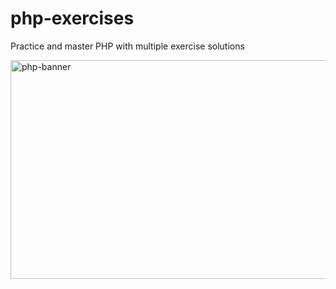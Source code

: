 # php-exercises

Practice and master PHP with multiple exercise solutions

<img width="722" height="350" alt="php-banner" src="https://github.com/user-attachments/assets/0529d553-94ac-43c9-850d-ac48cad5dd0e" />
